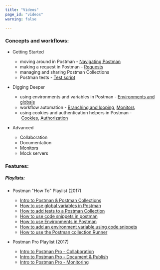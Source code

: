 ```yaml
---
title: "Videos"
page_id: "videos"
warning: false

---
```


### Concepts and workflows:

* Getting Started

    *   moving around in Postman - [Navigating Postman](/docs/postman/launching_postman/navigating_postman/)  
    *   making a request in Postman - [Requests](/docs/postman/sending_api_requests/requests/)
    *   managing and sharing Postman Collections
    *   Postman tests - [Test script](/docs/postman/scripts/test_scripts/)

* Digging Deeper

    *   using environments and variables in Postman - [Environments and globals](/docs/postman/environments_and_globals/manage_environments/)
    *   workflow automation - [Branching and looping](/docs/postman/scripts/branching_and_looping), [Monitors](/docs/postman/monitors/intro_monitors/)  
    *   using cookies and authentication helpers in Postman - [Cookies](/docs/postman/sending_api_requests/cookies/), [Authorization](/docs/postman/sending_api_requests/authorization)

* Advanced

    *   Collaboration
    *   Documentation
    *   Monitors
    *   Mock servers

### Features:

##### Playlists:

*   Postman "How To" Playlist (2017)

    * [Intro to Postman & Postman Collections](https://www.youtube.com/watch?v=ptvV_Fc3hd8&list=PLM-7VG-sgbtCJYpjQfmLCcJZ6Yd74oytQ&index=1)
    * [How to use global variables in Postman](https://www.youtube.com/watch?v=TU1i1CgjVR8&list=PLM-7VG-sgbtCJYpjQfmLCcJZ6Yd74oytQ&index=2) 
    * [How to add tests to a Postman Collection](https://www.youtube.com/watch?v=ElJBJIeJ90o&list=PLM-7VG-sgbtCJYpjQfmLCcJZ6Yd74oytQ&index=3) 
    * [How to use code snippets in postman](https://www.youtube.com/watch?v=fhfuQGvLPj0&list=PLM-7VG-sgbtCJYpjQfmLCcJZ6Yd74oytQ&index=4) 
    * [How to use Environments in Postman](https://www.youtube.com/watch?v=wArvaHYdw2I&list=PLM-7VG-sgbtCJYpjQfmLCcJZ6Yd74oytQ&index=5)
    * [How to add an environment variable using code snippets](https://www.youtube.com/watch?v=jzJT_o3_t1Q&list=PLM-7VG-sgbtCJYpjQfmLCcJZ6Yd74oytQ&index=6) 
    * [How to use the Postman collection Runner](https://www.youtube.com/watch?v=6XjOtI-FPHg&list=PLM-7VG-sgbtCJYpjQfmLCcJZ6Yd74oytQ&index=7)

*   Postman Pro Playlist (2017)

    * [Intro to Postman Pro - Collaboration](https://www.youtube.com/watch?v=1_7IVWySh2A&index=1&list=PLM-7VG-sgbtCr3URSt3ySIs_nyW9niiyn) 
    * [Intro to Postman Pro - Document & Publish](https://www.youtube.com/watch?v=ERk8RkfqxM4&list=PLM-7VG-sgbtCr3URSt3ySIs_nyW9niiyn&index=2) 
    * [Intro to Postman Pro - Monitoring](https://www.youtube.com/watch?v=xiRx81jlYOQ&t=3s&list=PLM-7VG-sgbtCr3URSt3ySIs_nyW9niiyn&index=3)
